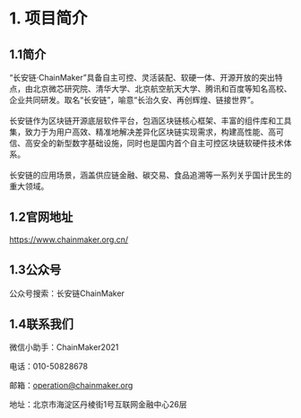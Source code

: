 # 1. 项目简介

## 1.1简介

“长安链·ChainMaker”具备自主可控、灵活装配、软硬一体、开源开放的突出特点，由北京微芯研究院、清华大学、北京航空航天大学、腾讯和百度等知名高校、企业共同研发。取名“长安链”，喻意“长治久安、再创辉煌、链接世界”。
<br/><br/>长安链作为区块链开源底层软件平台，包涵区块链核心框架、丰富的组件库和工具集，致力于为用户高效、精准地解决差异化区块链实现需求，构建高性能、高可信、高安全的新型数字基础设施，同时也是国内首个自主可控区块链软硬件技术体系。
<br/><br/>长安链的应用场景，涵盖供应链金融、碳交易、食品追溯等一系列关乎国计民生的重大领域。

## 1.2官网地址
https://www.chainmaker.org.cn/

## 1.3公众号
公众号搜索：长安链ChainMaker


## 1.4联系我们

微信小助手：ChainMaker2021

电话：010-50828678

邮箱：operation@chainmaker.org

地址：北京市海淀区丹棱街1号互联网金融中心26层


